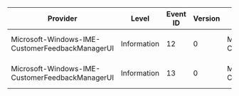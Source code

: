 Provider                                         |  Level        |  Event ID  |  Version  |  Channel                                                   |  Task                                               |  Opcode  |  Keyword  |  Message
-------------------------------------------------|---------------|------------|-----------|------------------------------------------------------------|-----------------------------------------------------|----------|-----------|---------
Microsoft-Windows-IME-CustomerFeedbackManagerUI  |  Information  |  12        |  0        |  Microsoft-Windows-IME-CustomerFeedbackManagerUI/Analytic  |  Task ID: IME CustomerFeedbackManagerUI SendReport  |  Start   |           |
Microsoft-Windows-IME-CustomerFeedbackManagerUI  |  Information  |  13        |  0        |  Microsoft-Windows-IME-CustomerFeedbackManagerUI/Analytic  |  Task ID: IME CustomerFeedbackManagerUI SendReport  |  Stop    |           |